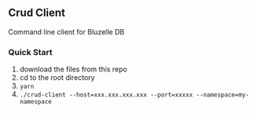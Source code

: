 ## Crud Client

Command line client for Bluzelle DB

### Quick Start

1) download the files from this repo
2) cd to the root directory
3) `yarn`
4) `./crud-client --host=xxx.xxx.xxx.xxx --port=xxxxx --namespace=my-namespace`